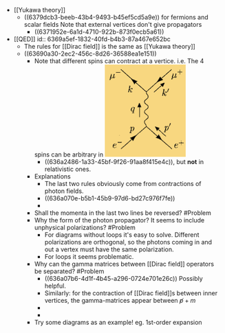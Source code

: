 - [[Yukawa theory]]
	- ((6379dcb3-beeb-43b4-9493-b45ef5cd5a9e)) for fermions and scalar fields
	  Note that external vertices don't give propagators
		- ((6371952e-6a1d-4710-922b-873f0ecb5a61))
- [[QED]]
  id:: 6369a5ef-1832-40fd-b4b3-87a467e652bc
	- The rules for [[Dirac field]] is the same as [[Yukawa theory]]
	- ((63690a30-2ec2-456c-8d26-36588ea1e151))
		- Note that different spins can contract at a vertice. i.e. The 4 spins can be arbitrary in ![image.png](../assets/image_1667900431714_0.png)
			- ((636a2486-1a33-45bf-9f26-91aa8f415e4c)), but **not** in relativistic ones.
		- Explanations
			- The last two rules obviously come from contractions of photon fields.
			- ((636a070e-b5b1-45b9-97d6-bd27c976f7fe))
			-
		- Shall the momenta in the last two lines be reversed? #Problem
		- Why the form of the photon propagator? It seems to include unphysical polarizations? #Problem
			- For diagrams without loops it's easy to solve. Different polarizations are orthogonal, so the photons coming in and out a vertex must have the same polarization.
			- For loops it seems problematic.
		- Why can the gamma matrices between [[Dirac field]] operators be separated? #Problem
			- ((636a07b6-4d1f-4b45-a296-0724e701e26c))
			  Possibly helpful.
			- Similarly: for the contraction of [[Dirac field]]s between inner vertices, the gamma-matrices appear between $\not p+m$
			-
			-
		- Try some diagrams as an example! eg. 1st-order expansion